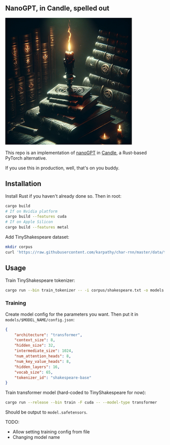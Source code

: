 ## NanoGPT, in Candle, spelled out

<img src="./docs/candle.png" width="400px" />

This repo is an implementation of [nanoGPT](https://github.com/karpathy/nanoGPT) in [Candle](https://github.com/huggingface/candle), a Rust-based PyTorch alternative.

If you use this in production, well, that's on you buddy.

## Installation

Install Rust if you haven't already done so. Then in root:

```bash
cargo build
# If on Nvidia platform
cargo build --features cuda
# If on Apple Silicon
cargo build --features metal
```

Add TinyShakespeare dataset:

```bash
mkdir corpus
curl 'https://raw.githubusercontent.com/karpathy/char-rnn/master/data/tinyshakespeare/input.txt' -o corpus/shakespeare.txt
```

## Usage

Train TinyShakespeare tokenizer:

```bash
cargo run --bin train_tokenizer -- -i corpus/shakespeare.txt -o models
```

### Training

Create model config for the parameters you want. Then put it in `models/$MODEL_NAME/config.json`:

```json
{
    "architecture": "transformer",
    "context_size": 8,
    "hidden_size": 32,
    "intermediate_size": 1024,
    "num_attention_heads": 8,
    "num_key_value_heads": 8,
    "hidden_layers": 16,
    "vocab_size": 65,
    "tokenizer_id": "shakespeare-base"
}
```

Train transformer model (hard-coded to TinyShakespeare for now):

```bash
cargo run --release --bin train -F cuda -- --model-type transformer
```

Should be output to `model.safetensors`.

TODO: 
- Allow setting training config from file
- Changing model name
